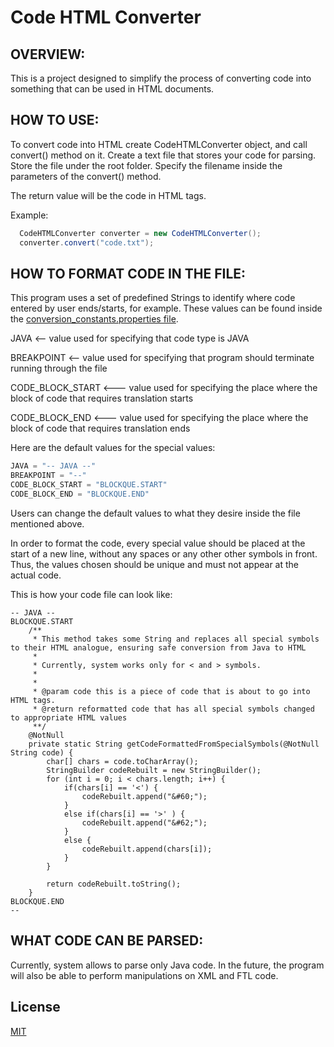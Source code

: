 # Code HTML Converter

## OVERVIEW:

This is a project designed to simplify the process of converting code into something that can be used in HTML documents.


## HOW TO USE:

To convert code into HTML create CodeHTMLConverter object, and call convert() method on it.
Create a text file that stores your code for parsing. Store the file under the root folder.
Specify the filename inside the parameters of the convert() method.

The return value will be the code in HTML tags.

Example:

 ```java
   CodeHTMLConverter converter = new CodeHTMLConverter();
   converter.convert("code.txt");
  ```

## HOW TO FORMAT CODE IN THE FILE:

This program uses a set of predefined Strings to identify where code entered by user ends/starts, for example.
These values can be found inside the [conversion_constants.properties file](https://github.com/adtimokhin/Code_HTML_Converter/blob/master/src/main/resources/conversion_constants.properties).

 JAVA <-- value used for specifying that code type is JAVA
 
 BREAKPOINT <-- value used for specifying that program should terminate running through the file
 
 CODE_BLOCK_START <--- value used for specifying the place where the block of code that requires translation starts
 
 CODE_BLOCK_END <--- value used for specifying the place where the block of code that requires translation ends
 
 Here are the default values for the special values:
 ```java
JAVA = "-- JAVA --"
BREAKPOINT = "--"
CODE_BLOCK_START = "BLOCKQUE.START"
CODE_BLOCK_END = "BLOCKQUE.END"
 ```


Users can change the default values to what they desire inside the file mentioned above.

In order to format the code, every special value should be placed at the start of a new line, without any spaces or any other other symbols in front.
Thus, the values chosen should be unique and must not appear at the actual code.


This is how your code file can look like:

```text
-- JAVA --
BLOCKQUE.START
    /**
     * This method takes some String and replaces all special symbols to their HTML analogue, ensuring safe conversion from Java to HTML
     *
     * Currently, system works only for < and > symbols.
     *
     *
     * @param code this is a piece of code that is about to go into HTML tags.
     * @return reformatted code that has all special symbols changed to appropriate HTML values
     **/
    @NotNull
    private static String getCodeFormattedFromSpecialSymbols(@NotNull String code) {
        char[] chars = code.toCharArray();
        StringBuilder codeRebuilt = new StringBuilder();
        for (int i = 0; i < chars.length; i++) {
            if(chars[i] == '<') {
                codeRebuilt.append("&#60;");
            }
            else if(chars[i] == '>' ) {
                codeRebuilt.append("&#62;");
            }
            else {
                codeRebuilt.append(chars[i]);
            }
        }

        return codeRebuilt.toString();
    }
BLOCKQUE.END
--
```

## WHAT CODE CAN BE PARSED:

Currently, system allows to parse only Java code.
In the future, the program will also be able to perform manipulations on XML and FTL code.


## License

[MIT](https://github.com/adtimokhin/Code_HTML_Converter/blob/master/LICENSE)
